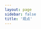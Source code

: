 ```yaml
---
layout: page
sidebar: false
title: '观点'
---
```


<script
  setup
>
import InsightsPage from './views/InsightsPage.vue'
</script>

<insights-page />
